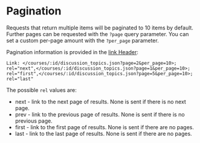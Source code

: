 Pagination
==========

Requests that return multiple items will be paginated to 10 items by default. Further pages
can be requested with the `?page` query parameter. You can set a custom per-page amount
with the `?per_page` parameter.

Pagination information is provided in the [link Header](http://www.w3.org/Protocols/9707-link-header.html):

    Link: </courses/:id/discussion_topics.json?page=2&per_page=10>; rel="next",</courses/:id/discussion_topics.json?page=1&per_page=10>; rel="first",</courses/:id/discussion_topics.json?page=5&per_page=10>; rel="last"

The possible `rel` values are:

* next - link to the next page of results. None is sent if there is no next page.
* prev - link to the previous page of results. None is sent if there is no previous page.
* first - link to the first page of results. None is sent if there are no pages.
* last - link to the last page of results. None is sent if there are no pages.

